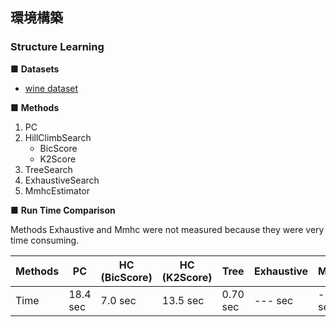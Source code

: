 ## 環境構築

### Structure Learning
■ **Datasets**
- [wine dataset](https://scikit-learn.org/stable/modules/generated/sklearn.datasets.load_wine.html)

■ **Methods**
1. PC
2. HillClimbSearch
   - BicScore
   - K2Score
4. TreeSearch
5. ExhaustiveSearch
6. MmhcEstimator

■ **Run Time Comparison**

Methods Exhaustive and Mmhc were not measured because they were very time consuming.

| Methods | PC         | HC (BicScore) | HC (K2Score) | Tree | Exhaustive  | Mmhc       |
| --------| ---------- |  ---------- |  ---------- |  ---------- |  ---------- | ---------- | 
| Time    | 18.4 sec  |  7.0 sec  | 13.5 sec  |  0.70 sec  |  --- sec  |  --- sec |
